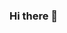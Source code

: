 ### Hi there 👋

<!--
**Yasmimwilhelm/Yasmimwilhelm** is a ✨ _special_ ✨ repository because its `README.md` (this file) appears on your GitHub profile.
- 🌱 I’m currently learning: a usar o Github.
- 📫 How to reach me: atráves de e-mail.
- 😄 Pronouns: ela/dela.

